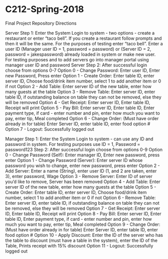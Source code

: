 # C212-Spring-2018
Final Project Repository
Directions

Server
Step 1: Enter the System
Login to system - two options - create a restaurant or enter “taco bell”. If you create a restaurant follow prompts and then it will be the same. For the purposes of testing enter “taco bell”. Enter a user ID (Manager user ID = 1, password = password) or (Server ID = 2, password = jakespassword) already loaded in system or make new user. For testing purposes and to add servers go into manager portal using manager user ID and password
Server
Step 2: After successful login choose from options 0-7
Option 0 - Change Password: Enter user ID, Enter new Password, Press enter
Option 1 - Create Order: Enter table ID, enter server ID, Choose food/drink item number, select 1 to add another item or 0 if not
Option 2 - Add Table: Enter server ID of the new table, enter how many guests at the table
Option 3 - Remove Table: Enter server ID, enter table ID, if outstanding balance on table they can not be removed, else they will be removed
Option 4 - Get Receipt: Enter server ID, Enter table ID, Receipt will print
Option 5 - Pay Bill: Enter server ID, Enter table ID, Enter payment type, if card - enter number and pin, enter how much you want to pay, enter tip, Meal completed
Option 6 - Change Order: (Must have order already in for table) Enter Server ID, enter table ID, enter food option #
Option 7 - Logout:  Successfully logged out

Manager
Step 1: Enter the System
Login to system - can use any ID and password in system. For testing purposes use ID = 1, Password = password123
Step 2: After successful login choose from options 0-9
Option 0 - Change Password (Self): Enter manager ID, Enter new password, press enter
Option 1 - Change Password (Server): Enter server ID whose password you wish to change, enter new password, press enter
Option 2 - Add Server: Enter a name (String), enter user ID (1, and 2 are taken, enter 3), enter password, Wage
Option 3 - Remove Server: Enter ID of server you’d like to remove, Server has been removed
Option 4 - Add Table: Enter server ID of the new table, enter how many guests at the table
Option 5 - Create Order: Enter table ID, enter server ID, Choose food/drink item number, select 1 to add another item or 0 if not
Option 6 - Remove Table:  Enter server ID, enter table ID, if outstanding balance on table they can not be removed, else they will be removed
Option 7 - Get Receipt: Enter server ID, Enter table ID, Receipt will print
Option 8 - Pay Bill: Enter server ID, Enter table ID, Enter payment type, if card - enter number and pin, enter how much you want to pay, enter tip, Meal completed
Option 9 - Change Order:  (Must have order already in for table) Enter Server ID, enter table ID, enter food option #
Option 10 - Apply Discount: Enter the ID of the server who has the table to discount (must have a table in the system), enter the ID of the Table, Prints receipt with 15% discount
Option 11 - Logout: Successfully logged out

